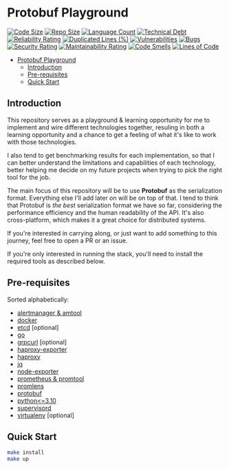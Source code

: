 # Protobuf Playground

[![Code Size](https://img.shields.io/github/languages/code-size/meysam81/protobuf-playground)](https://github.com/meysam81/protobuf-playground)
[![Repo Size](https://img.shields.io/github/repo-size/meysam81/protobuf-playground)](https://github.com/meysam81/protobuf-playground)
[![Language Count](https://img.shields.io/github/languages/count/meysam81/protobuf-playground)](https://github.com/meysam81/protobuf-playground)
[![Technical Debt](https://sonarcloud.io/api/project_badges/measure?project=meysam81_protobuf-playground&metric=sqale_index)](https://sonarcloud.io/summary/new_code?id=meysam81_protobuf-playground)
[![Reliability Rating](https://sonarcloud.io/api/project_badges/measure?project=meysam81_protobuf-playground&metric=reliability_rating)](https://sonarcloud.io/summary/new_code?id=meysam81_protobuf-playground)
[![Duplicated Lines (%)](https://sonarcloud.io/api/project_badges/measure?project=meysam81_protobuf-playground&metric=duplicated_lines_density)](https://sonarcloud.io/summary/new_code?id=meysam81_protobuf-playground)
[![Vulnerabilities](https://sonarcloud.io/api/project_badges/measure?project=meysam81_protobuf-playground&metric=vulnerabilities)](https://sonarcloud.io/summary/new_code?id=meysam81_protobuf-playground)
[![Bugs](https://sonarcloud.io/api/project_badges/measure?project=meysam81_protobuf-playground&metric=bugs)](https://sonarcloud.io/summary/new_code?id=meysam81_protobuf-playground)
[![Security Rating](https://sonarcloud.io/api/project_badges/measure?project=meysam81_protobuf-playground&metric=security_rating)](https://sonarcloud.io/summary/new_code?id=meysam81_protobuf-playground)
[![Maintainability Rating](https://sonarcloud.io/api/project_badges/measure?project=meysam81_protobuf-playground&metric=sqale_rating)](https://sonarcloud.io/summary/new_code?id=meysam81_protobuf-playground)
[![Code Smells](https://sonarcloud.io/api/project_badges/measure?project=meysam81_protobuf-playground&metric=code_smells)](https://sonarcloud.io/summary/new_code?id=meysam81_protobuf-playground)
[![Lines of Code](https://sonarcloud.io/api/project_badges/measure?project=meysam81_protobuf-playground&metric=ncloc)](https://sonarcloud.io/summary/new_code?id=meysam81_protobuf-playground)

<!-- START doctoc generated TOC please keep comment here to allow auto update -->
<!-- DON'T EDIT THIS SECTION, INSTEAD RE-RUN doctoc TO UPDATE -->

- [Protobuf Playground](#protobuf-playground)
  - [Introduction](#introduction)
  - [Pre-requisites](#pre-requisites)
  - [Quick Start](#quick-start)

<!-- END doctoc generated TOC please keep comment here to allow auto update -->

## Introduction

This repository serves as a playground & learning opportunity for me to
implement and wire different technologies together, resuling in both a learning
opportunity and a chance to get a feeling of what it's like to work with those
technologies.

I also tend to get benchmarking results for each implementation, so that I can
better understand the limitations and capabilities of each technology, better
helping me decide on my future projects when trying to pick the right tool for
the job.

The main focus of this repository will be to use **Protobuf** as the
serialization format. Everything else I'll add later on will be on top of that.
I tend to think that Protobuf is *the best* serialization format we have so far,
considering the performance efficiency and the human readability of the API.
It's also cross-platform, which makes it a great choice for distributed systems.

If you're interested in carrying along, or just want to add something to this
journey, feel free to open a PR or an issue.

If you're only interested in running the stack, you'll need to install the
required tools as described below.

## Pre-requisites

Sorted alphabetically:

- [alertmanager & amtool](https://prometheus.io/download/#alertmanager)
- [docker](https://docs.docker.com/install/)
- [etcd](https://github.com/etcd-io/etcd) [optional]
- [go](https://golang.org/dl/)
- [grpcurl](https://github.com/fullstorydev/grpcurl) [optional]
- [haproxy-exporter](https://prometheus.io/download/#haproxy_exporter)
- [haproxy](http://www.haproxy.org/)
- [jq](https://stedolan.github.io/jq/download/)
- [node-exporter](https://prometheus.io/download/#node_exporter)
- [prometheus & promtool](https://prometheus.io/download/#prometheus)
- [promlens](https://prometheus.io/download/#promlens)
- [protobuf](https://github.com/protocolbuffers/protobuf#protocol-compiler-installation)
- [python<=3.10](https://www.python.org/downloads/)
- [supervisord](http://supervisord.org/)
- [virtualenv](https://virtualenv.pypa.io/en/latest/installation.html) [optional]

## Quick Start

```bash
make install
make up
```
